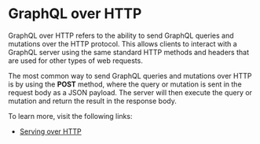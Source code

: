 # GraphQL over HTTP

GraphQL over HTTP refers to the ability to send GraphQL queries and mutations over the HTTP protocol. This allows clients to interact with a GraphQL server using the same standard HTTP methods and headers that are used for other types of web requests.

The most common way to send GraphQL queries and mutations over HTTP is by using the **POST** method, where the query or mutation is sent in the request body as a JSON payload. The server will then execute the query or mutation and return the result in the response body.

To learn more, visit the following links:

- [Serving over HTTP](https://graphql.org/learn/serving-over-http/)